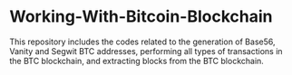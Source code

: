 # Working-With-Bitcoin-Blockchain
This repository includes the codes related to the generation of Base56, Vanity and Segwit BTC addresses, performing all types of transactions in the BTC blockchain, and extracting blocks from the BTC blockchain.
